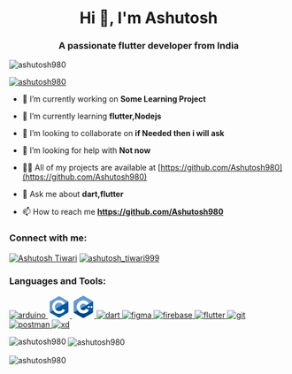 <h1 align="center">Hi 👋, I'm Ashutosh</h1>
<h3 align="center">A passionate flutter developer from India</h3>

<p align="left"> <img src="https://komarev.com/ghpvc/?username=ashutosh980&label=Profile%20views&color=0e75b6&style=flat" alt="ashutosh980" /> </p>

<p align="left"> <a href="https://github.com/ryo-ma/github-profile-trophy"><img src="https://github-profile-trophy.vercel.app/?username=ashutosh980" alt="ashutosh980" /></a> </p>

- 🔭 I’m currently working on **Some Learning Project**

- 🌱 I’m currently learning **flutter,Nodejs**

- 👯 I’m looking to collaborate on **if Needed then i will ask**

- 🤝 I’m looking for help with **Not now**

- 👨‍💻 All of my projects are available at [https://github.com/Ashutosh980](https://github.com/Ashutosh980)

- 💬 Ask me about **dart,flutter**

- 📫 How to reach me **https://github.com/Ashutosh980**

<h3 align="left">Connect with me:</h3>
<p align="left">
<a href="https://www.linkedin.com/in/ashutosh-tiwari-045a7a192/" target="blank"><img align="center" src="https://raw.githubusercontent.com/rahuldkjain/github-profile-readme-generator/master/src/images/icons/Social/linked-in-alt.svg" alt="Ashutosh Tiwari" height="30" width="40" /></a>
<a href="https://instagram.com/ashutosh_tiwari999" target="blank"><img align="center" src="https://raw.githubusercontent.com/rahuldkjain/github-profile-readme-generator/master/src/images/icons/Social/instagram.svg" alt="ashutosh_tiwari999" height="30" width="40" /></a>
</p>

<h3 align="left">Languages and Tools:</h3>
<p align="left"> <a href="https://www.arduino.cc/" target="_blank" rel="noreferrer"> <img src="https://cdn.worldvectorlogo.com/logos/arduino-1.svg" alt="arduino" width="40" height="40"/> </a> <a href="https://www.cprogramming.com/" target="_blank" rel="noreferrer"> <img src="https://raw.githubusercontent.com/devicons/devicon/master/icons/c/c-original.svg" alt="c" width="40" height="40"/> </a> <a href="https://www.w3schools.com/cpp/" target="_blank" rel="noreferrer"> <img src="https://raw.githubusercontent.com/devicons/devicon/master/icons/cplusplus/cplusplus-original.svg" alt="cplusplus" width="40" height="40"/> </a> <a href="https://dart.dev" target="_blank" rel="noreferrer"> <img src="https://www.vectorlogo.zone/logos/dartlang/dartlang-icon.svg" alt="dart" width="40" height="40"/> </a> <a href="https://www.figma.com/" target="_blank" rel="noreferrer"> <img src="https://www.vectorlogo.zone/logos/figma/figma-icon.svg" alt="figma" width="40" height="40"/> </a> <a href="https://firebase.google.com/" target="_blank" rel="noreferrer"> <img src="https://www.vectorlogo.zone/logos/firebase/firebase-icon.svg" alt="firebase" width="40" height="40"/> </a> <a href="https://flutter.dev" target="_blank" rel="noreferrer"> <img src="https://www.vectorlogo.zone/logos/flutterio/flutterio-icon.svg" alt="flutter" width="40" height="40"/> </a> <a href="https://git-scm.com/" target="_blank" rel="noreferrer"> <img src="https://www.vectorlogo.zone/logos/git-scm/git-scm-icon.svg" alt="git" width="40" height="40"/> </a> <a href="https://postman.com" target="_blank" rel="noreferrer"> <img src="https://www.vectorlogo.zone/logos/getpostman/getpostman-icon.svg" alt="postman" width="40" height="40"/> </a> <a href="https://www.adobe.com/products/xd.html" target="_blank" rel="noreferrer"> <img src="https://cdn.worldvectorlogo.com/logos/adobe-xd.svg" alt="xd" width="40" height="40"/> </a> </p>

<p><img align="left" src="https://github-readme-stats.vercel.app/api/top-langs?username=ashutosh980&show_icons=true&locale=en&layout=compact" alt="ashutosh980" /></p>

<p>&nbsp;<img align="center" src="https://github-readme-stats.vercel.app/api?username=ashutosh980&show_icons=true&locale=en" alt="ashutosh980" /></p>

<p><img align="center" src="https://github-readme-streak-stats.herokuapp.com/?user=ashutosh980&" alt="ashutosh980" /></p>
